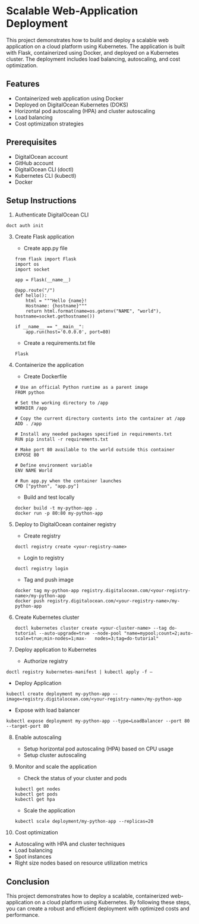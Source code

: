 # Scalable Web-Application Deployment
This project demonstrates how to build and deploy a scalable web application on a cloud platform using Kubernetes. The application is built with Flask, containerized using Docker, and deployed on a Kubernetes cluster. The deployment includes load balancing, autoscaling, and cost optimization.   

## Features
- Containerized web application using Docker
- Deployed on DigitalOcean Kubernetes (DOKS)
- Horizontal pod autoscaling (HPA) and cluster autoscaling 
- Load balancing
- Cost optimization strategies

## Prerequisites 
- DigitalOcean account
- GitHub account
- DigitalOcean CLI (doctl)
- Kubernetes CLI (kubectl)
- Docker

## Setup Instructions  

1) Authenticate DigitalOcean CLI
   
```
doct auth init 
```

3) Create Flask application
   - Create app.py file 

   ```
   from flask import Flask
   import os
   import socket

   app = Flask(__name__)

   @app.route("/")
   def hello():
       html = """Hello {name}!
       Hostname: {hostname}"""
       return html.format(name=os.getenv("NAME", "world"), hostname=socket.gethostname())

   if __name__ == "__main__":
       app.run(host='0.0.0.0', port=80)
    ```

   - Create a requirements.txt file

   ```
   Flask
   ```
  
3) Containerize the application
   - Create Dockerfile

   ```
   # Use an official Python runtime as a parent image
   FROM python

   # Set the working directory to /app
   WORKDIR /app

   # Copy the current directory contents into the container at /app
   ADD . /app   

   # Install any needed packages specified in requirements.txt
   RUN pip install -r requirements.txt

   # Make port 80 available to the world outside this container
   EXPOSE 80

   # Define environment variable
   ENV NAME World

   # Run app.py when the container launches
   CMD ["python", "app.py"]
   ```

   - Build and test locally

   ```
   docker build -t my-python-app .
   docker run -p 80:80 my-python-app  
   ```
   
3) Deploy to DigitalOcean container registry
   - Create registry

   ```
   doctl registry create <your-registry-name>
   ```
   
   - Login to registry

   ```
   doctl registry login
   ```

   - Tag and push image

   ```
   docker tag my-python-app registry.digitalocean.com/<your-registry-name>/my-python-app
   docker push registry.digitalocean.com/<your-registry-name>/my-python-app 
   ```
   
5) Create Kubernetes cluster

   ```
   doctl kubernetes cluster create <your-cluster-name> --tag do-tutorial --auto-upgrade=true --node-pool "name=mypool;count=2;auto-scale=true;min-nodes=1;max-   nodes=3;tag=do-tutorial" 
   ```
   
7) Deploy application to Kubernetes 
   - Authorize registry

  ```
  doctl registry kubernetes-manifest | kubectl apply -f –
  ```

   - Deploy Application

   ```
   kubectl create deployment my-python-app --image=registry.digitalocean.com/<your-registry-name>/my-python-app 
   ```

   - Expose with load balancer

   ```
   kubectl expose deployment my-python-app --type=LoadBalancer --port 80 --target-port 80
   ```

8) Enable autoscaling
   - Setup horizontal pod autoscaling (HPA) based on CPU usage
   - Setup cluster autoscaling 
9) Monitor and scale the application
   - Check the status of your cluster and pods

   ```
   kubectl get nodes
   kubectl get pods
   kubectl get hpa
   ```
   
   - Scale the application
  
   ```
   kubectl scale deployment/my-python-app --replicas=20
   ```
   
10) Cost optimization
   - Autoscaling with HPA and cluster techniques    
   - Load balancing
   - Spot instances
   - Right size nodes based on resource utilization metrics

## Conclusion 
This project demonstrates how to deploy a scalable, containerized web-application on a cloud platform using Kubernetes. By following these steps, you can create a robust and efficient deployment with optimized costs and performance. 
